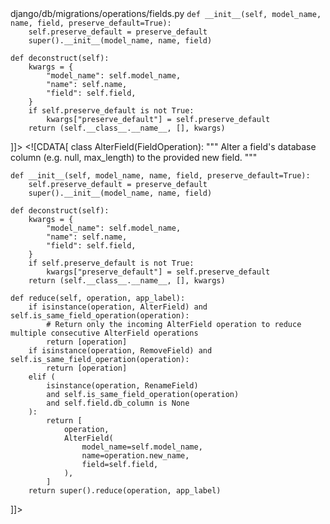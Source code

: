 <change>
<file change-number-for-this-file="1">django/db/migrations/operations/fields.py</file>
<original line-count="20" no-ellipsis="true"><![CDATA[
class AlterField(FieldOperation):
    """
    Alter a field's database column (e.g. null, max_length) to the provided
    new field.
    """

    def __init__(self, model_name, name, field, preserve_default=True):
        self.preserve_default = preserve_default
        super().__init__(model_name, name, field)

    def deconstruct(self):
        kwargs = {
            "model_name": self.model_name,
            "name": self.name,
            "field": self.field,
        }
        if self.preserve_default is not True:
            kwargs["preserve_default"] = self.preserve_default
        return (self.__class__.__name__, [], kwargs)
]]></original>
<modified no-ellipsis="true"><![CDATA[
class AlterField(FieldOperation):
    """
    Alter a field's database column (e.g. null, max_length) to the provided
    new field.
    """

    def __init__(self, model_name, name, field, preserve_default=True):
        self.preserve_default = preserve_default
        super().__init__(model_name, name, field)

    def deconstruct(self):
        kwargs = {
            "model_name": self.model_name,
            "name": self.name,
            "field": self.field,
        }
        if self.preserve_default is not True:
            kwargs["preserve_default"] = self.preserve_default
        return (self.__class__.__name__, [], kwargs)

    def reduce(self, operation, app_label):
        if isinstance(operation, AlterField) and self.is_same_field_operation(operation):
            # Return only the incoming AlterField operation to reduce multiple consecutive AlterField operations
            return [operation]
        if isinstance(operation, RemoveField) and self.is_same_field_operation(operation):
            return [operation]
        elif (
            isinstance(operation, RenameField)
            and self.is_same_field_operation(operation)
            and self.field.db_column is None
        ):
            return [
                operation,
                AlterField(
                    model_name=self.model_name,
                    name=operation.new_name,
                    field=self.field,
                ),
            ]
        return super().reduce(operation, app_label)
]]></modified>
</change>